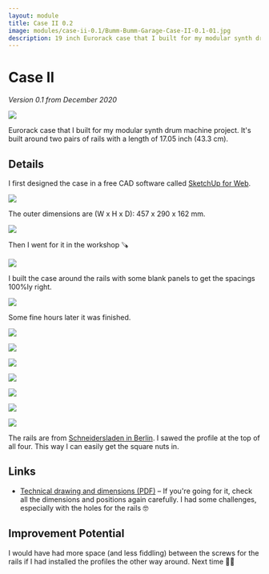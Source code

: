 ```yaml
---
layout: module
title: Case II 0.2
image: modules/case-ii-0.1/Bumm-Bumm-Garage-Case-II-0.1-01.jpg
description: 19 inch Eurorack case that I built for my modular synth drum machine project.
---
```


# Case II

*Version 0.1 from December 2020*

![](Bumm-Bumm-Garage-Case-II-0.1-01.jpg)

Eurorack case that I built for my modular synth drum machine project. It's built around two pairs of rails with a length of 17.05 inch (43.3 cm).

## Details

I first designed the case in a free CAD software called [SketchUp for Web](https://www.sketchup.com//products/sketchup-for-web).

![](Bumm-Bumm-Garage-Case-II-0.1-3D-Front.jpg)

The outer dimensions are (W x H x D): 457 x 290 x 162 mm.

![](Bumm-Bumm-Garage-Case-II-0.1-3D-Back.jpg)

Then I went for it in the workshop 🪚

![](IMG_7585.jpg)

I built the case around the rails with some blank panels to get the spacings 100%ly right.

![](IMG_7586.jpg)

Some fine hours later it was finished.

![](Bumm-Bumm-Garage-Case-II-0.1-Top.jpg)

![](Bumm-Bumm-Garage-Case-II-0.1-Back.jpg)

![](Bumm-Bumm-Garage-Case-II-0.1-Bottom.jpg)

![](Bumm-Bumm-Garage-Case-II-0.1-Back-Bottom.jpg)

![](Bumm-Bumm-Garage-Case-II-0.1-Top-Bottom.jpg)

![](Bumm-Bumm-Garage-Case-II-0.1-Right-Front.jpg)

![](Bumm-Bumm-Garage-Case-II-0.1-Rails.jpg)

The rails are from [Schneidersladen in Berlin](https://schneidersladen.de/). I sawed the profile at the top of all four. This way I can easily get the square nuts in.

## Links

* [Technical drawing and dimensions (PDF)](Bumm-Bumm-Garage-Case-II-0.1-Technical-Drawing-And-Bimensions.pdf) – If you're going for it, check all the dimensions and positions again carefully. I had some challenges, especially with the holes for the rails 🤓

## Improvement Potential

I would have had more space (and less fiddling) between the screws for the rails if I had installed the profiles the other way around. Next time 🤷‍♂️

<!-- Also see the comments on [Instagram](https://www.instagram.com/p/CM4tvzVBh62/) and [Reddit](https://www.reddit.com/r/synthdiy/comments/mdsjpf/simple_vco_in_eurorack_format_square_and_triangle/). -->
